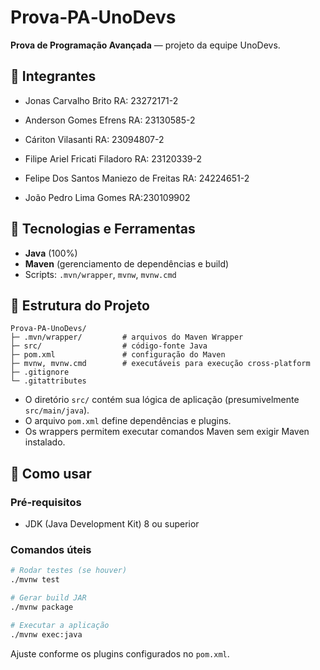 
# Prova‑PA‑UnoDevs

**Prova de Programação Avançada** — projeto da equipe UnoDevs.

## 👥 Integrantes

- Jonas Carvalho Brito RA: 23272171-2

- Anderson Gomes Efrens RA: 23130585-2

- Cáriton Vilasanti RA: 23094807-2

- Filipe Ariel Fricati Filadoro RA: 23120339-2

- Felipe Dos Santos Maniezo de Freitas RA: 24224651-2

- João Pedro Lima Gomes RA:230109902

## 🧰 Tecnologias e Ferramentas

- **Java** (100%)
- **Maven** (gerenciamento de dependências e build)
- Scripts: `.mvn/wrapper`, `mvnw`, `mvnw.cmd`

## 🎯 Estrutura do Projeto

```
Prova‑PA‑UnoDevs/
├─ .mvn/wrapper/         # arquivos do Maven Wrapper
├─ src/                  # código‑fonte Java
├─ pom.xml               # configuração do Maven
├─ mvnw, mvnw.cmd        # executáveis para execução cross‑platform
├─ .gitignore
└─ .gitattributes
```

- O diretório `src/` contém sua lógica de aplicação (presumivelmente `src/main/java`).
- O arquivo `pom.xml` define dependências e plugins.
- Os wrappers permitem executar comandos Maven sem exigir Maven instalado.

## 🚀 Como usar

### Pré‑requisitos

- JDK (Java Development Kit) 8 ou superior

### Comandos úteis

```bash
# Rodar testes (se houver)
./mvnw test

# Gerar build JAR
./mvnw package

# Executar a aplicação
./mvnw exec:java
```

Ajuste conforme os plugins configurados no `pom.xml`.


